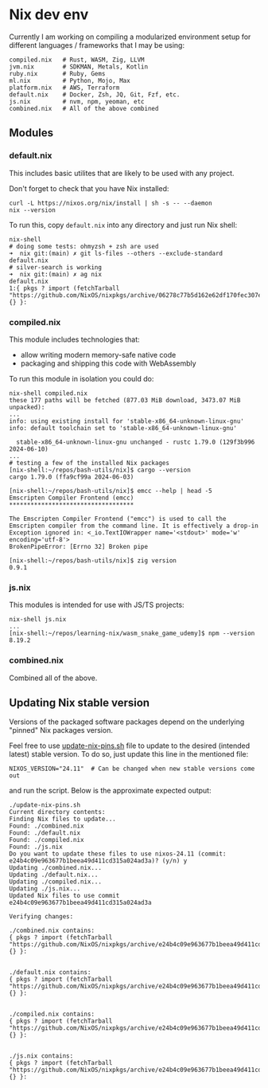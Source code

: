 # Nix dev env

Currently I am working on compiling a modularized environment setup for different
languages / frameworks that I may be using:

```shell
compiled.nix   # Rust, WASM, Zig, LLVM
jvm.nix        # SDKMAN, Metals, Kotlin
ruby.nix       # Ruby, Gems
ml.nix         # Python, Mojo, Max
platform.nix   # AWS, Terraform
default.nix    # Docker, Zsh, JQ, Git, Fzf, etc.
js.nix         # nvm, npm, yeoman, etc
combined.nix   # All of the above combined
```

## Modules

### default.nix

This includes basic utilites that are likely to be used with any project.

Don't forget to check that you have Nix installed:

```shell
curl -L https://nixos.org/nix/install | sh -s -- --daemon
nix --version
```

To run this, copy `default.nix` into any directory and just run Nix shell:

```shell
nix-shell
# doing some tests: ohmyzsh + zsh are used
➜  nix git:(main) ✗ git ls-files --others --exclude-standard
default.nix
# silver-search is working
➜  nix git:(main) ✗ ag nix
default.nix
1:{ pkgs ? import (fetchTarball "https://github.com/NixOS/nixpkgs/archive/06278c77b5d162e62df170fec307e83f1812d94b.tar.gz") {} }:
```

### compiled.nix

This module includes technologies that:
- allow writing modern memory-safe native code
- packaging and shipping this code with WebAssembly

To run this module in isolation you could do:

```shell
nix-shell compiled.nix
these 177 paths will be fetched (877.03 MiB download, 3473.07 MiB unpacked):
...
info: using existing install for 'stable-x86_64-unknown-linux-gnu'
info: default toolchain set to 'stable-x86_64-unknown-linux-gnu'

  stable-x86_64-unknown-linux-gnu unchanged - rustc 1.79.0 (129f3b996 2024-06-10)
...
# testing a few of the installed Nix packages
[nix-shell:~/repos/bash-utils/nix]$ cargo --version
cargo 1.79.0 (ffa9cf99a 2024-06-03)

[nix-shell:~/repos/bash-utils/nix]$ emcc --help | head -5
Emscripten Compiler Frontend (emcc)
***********************************

The Emscripten Compiler Frontend ("emcc") is used to call the
Emscripten compiler from the command line. It is effectively a drop-in
Exception ignored in: <_io.TextIOWrapper name='<stdout>' mode='w' encoding='utf-8'>
BrokenPipeError: [Errno 32] Broken pipe

[nix-shell:~/repos/bash-utils/nix]$ zig version
0.9.1
```

### js.nix

This modules is intended for use with JS/TS projects:

```shell
nix-shell js.nix
...
[nix-shell:~/repos/learning-nix/wasm_snake_game_udemy]$ npm --version
8.19.2
```

### combined.nix

Combined all of the above.

## Updating Nix stable version

Versions of the packaged software packages depend on the underlying "pinned" Nix packages version.

Feel free to use [update-nix-pins.sh](./update-nix-pins.sh) file to update to the desired (intended latest)
stable version. To do so, just update this line in the mentioned file:

```shell
NIXOS_VERSION="24.11"  # Can be changed when new stable versions come out
```

and run the script. Below is the approximate expected output:

```shell
./update-nix-pins.sh
Current directory contents:
Finding Nix files to update...
Found: ./combined.nix
Found: ./default.nix
Found: ./compiled.nix
Found: ./js.nix
Do you want to update these files to use nixos-24.11 (commit: e24b4c09e963677b1beea49d411cd315a024ad3a)? (y/n) y
Updating ./combined.nix...
Updating ./default.nix...
Updating ./compiled.nix...
Updating ./js.nix...
Updated Nix files to use commit e24b4c09e963677b1beea49d411cd315a024ad3a

Verifying changes:

./combined.nix contains:
{ pkgs ? import (fetchTarball "https://github.com/NixOS/nixpkgs/archive/e24b4c09e963677b1beea49d411cd315a024ad3a.tar.gz") {} }:


./default.nix contains:
{ pkgs ? import (fetchTarball "https://github.com/NixOS/nixpkgs/archive/e24b4c09e963677b1beea49d411cd315a024ad3a.tar.gz") {} }:


./compiled.nix contains:
{ pkgs ? import (fetchTarball "https://github.com/NixOS/nixpkgs/archive/e24b4c09e963677b1beea49d411cd315a024ad3a.tar.gz") {} }:


./js.nix contains:
{ pkgs ? import (fetchTarball "https://github.com/NixOS/nixpkgs/archive/e24b4c09e963677b1beea49d411cd315a024ad3a.tar.gz") {} }:
```
